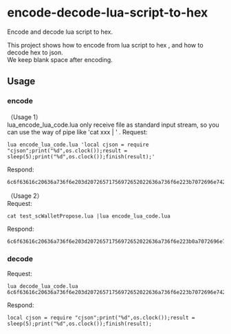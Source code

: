 # encode-decode-lua-script-to-hex
Encode and decode lua script to hex.

This project shows how to encode from lua script to hex , and how to decode hex to json.  
We keep blank space after encoding.

## Usage
### encode  
（Usage 1）  
lua_encode_lua_code.lua only receive file as standard input stream, so you can use the way of pipe like 'cat xxx | ' . 
Request:
```
lua encode_lua_code.lua 'local cjson = require "cjson";print("%d",os.clock());result = sleep(5);print("%d",os.clock());finish(result);'
```

Respond:
```
6c6f63616c20636a736f6e203d20726571756972652022636a736f6e223b7072696e7428222564222c6f732e636c6f636b2829293b726573756c74203d20736c6565702835293b7072696e7428222564222c6f732e636c6f636b2829293b66696e69736828726573756c74293b
```
  
   
   
（Usage 2）  
Request:
```
cat test_scWalletPropose.lua |lua encode_lua_code.lua
```
Respond:
```
6c6f63616c20636a736f6e203d20726571756972652022636a736f6e223b0a7072696e74286f732e646174652822623420736c6565702074696d652069733a2525632229293b0a6f732e736c6565702835303030293b0a7072696e74286f732e646174652822616674657220736c6565702074696d652069733a2525632229293b0a726573756c74203d20736357616c6c657450726f706f736528293b0a66696e69736828726573756c74293b0a
```

### decode  
Request:
```
lua decode_lua_code.lua 6c6f63616c20636a736f6e203d20726571756972652022636a736f6e223b7072696e7428222564222c6f732e636c6f636b2829293b726573756c74203d20736c6565702835293b7072696e7428222564222c6f732e636c6f636b2829293b66696e69736828726573756c74293b
```

Respond:
```
local cjson = require "cjson";print("%d",os.clock());result = sleep(5);print("%d",os.clock());finish(result);
```
